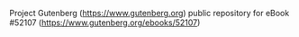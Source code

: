 Project Gutenberg (https://www.gutenberg.org) public repository for eBook #52107 (https://www.gutenberg.org/ebooks/52107)

